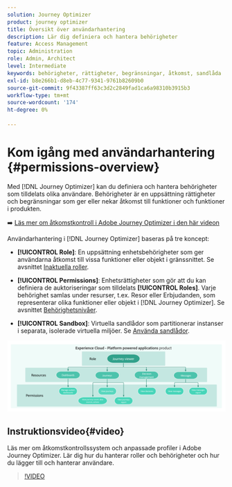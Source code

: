 ```yaml
---
solution: Journey Optimizer
product: journey optimizer
title: Översikt över användarhantering
description: Lär dig definiera och hantera behörigheter
feature: Access Management
topic: Administration
role: Admin, Architect
level: Intermediate
keywords: behörigheter, rättigheter, begränsningar, åtkomst, sandlåda
exl-id: b8e266b1-d8eb-4c77-9341-9761b82609b0
source-git-commit: 9f43387ff63c3d2c2849fad1ca6a98310b3915b3
workflow-type: tm+mt
source-wordcount: '174'
ht-degree: 0%

---
```


# Kom igång med användarhantering {#permissions-overview}

Med [!DNL Journey Optimizer] kan du definiera och hantera behörigheter som tilldelats olika användare. Behörigheter är en uppsättning rättigheter och begränsningar som ger eller nekar åtkomst till funktioner och funktioner i produkten.

➡️ [Läs mer om åtkomstkontroll i Adobe Journey Optimizer i den här videon](#video)

Användarhantering i [!DNL Journey Optimizer] baseras på tre koncept:

* **[!UICONTROL Role]**: En uppsättning enhetsbehörigheter som ger användarna åtkomst till vissa funktioner eller objekt i gränssnittet. Se avsnittet [Inaktuella roller](ootb-product-profiles.md).

* **[!UICONTROL Permissions]**: Enhetsrättigheter som gör att du kan definiera de auktoriseringar som tilldelats **[!UICONTROL Roles]**. Varje behörighet samlas under resurser, t.ex. Resor eller Erbjudanden, som representerar olika funktioner eller objekt i [!DNL Journey Optimizer]. Se avsnittet [Behörighetsnivåer](high-low-permissions.md).

* **[!UICONTROL Sandbox]**: Virtuella sandlådor som partitionerar instanser i separata, isolerade virtuella miljöer. Se [Använda sandlådor](sandboxes.md).

![](assets/do-not-localize/permissions_2.png)

## Instruktionsvideo{#video}

Läs mer om åtkomstkontrollssystem och anpassade profiler i Adobe Journey Optimizer. Lär dig hur du hanterar roller och behörigheter och hur du lägger till och hanterar användare.

>[!VIDEO](https://video.tv.adobe.com/v/333998?quality=12)